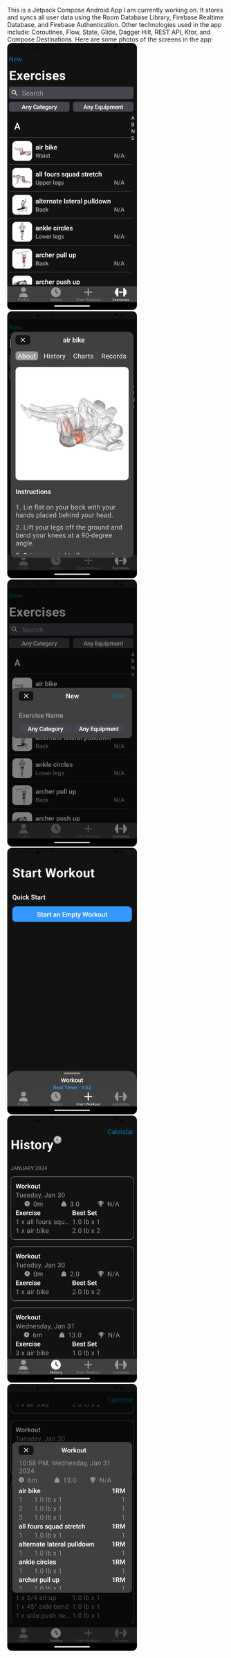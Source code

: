  This is a Jetpack Compose Android App I am currently working on. It stores and syncs all user data using the Room Database Library, Firebase Realtime Database, and Firebase Authentication. Other technologies used in the app include: Coroutines, Flow, State, Glide, Dagger Hilt, REST API, Ktor, and Compose Destinations.
 Here are some photos of the screens in the app:
<img src="https://github.com/PaytonGunnell/WorkoutTracker2/blob/main/photos/ExercisesScreen1.png" width="300">
<img src="https://github.com/PaytonGunnell/WorkoutTracker2/blob/main/photos/ExercisesScreen2.png" width="300">
<img src="https://github.com/PaytonGunnell/WorkoutTracker2/blob/main/photos/NewExerciseScreen1.png" width = "300">
<img src="https://github.com/PaytonGunnell/WorkoutTracker2/blob/main/photos/StartWorkoutScreen3.png" width = "300">
<img src="https://github.com/PaytonGunnell/WorkoutTracker2/blob/main/photos/WorkoutHistoryScreen1.png" width = "300">
<img src="https://github.com/PaytonGunnell/WorkoutTracker2/blob/main/photos/WorkoutHistoryScreen2.png" width = "300">
